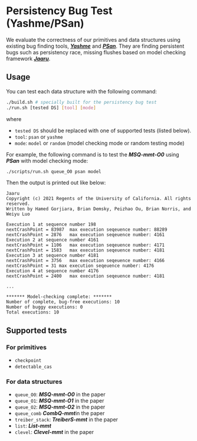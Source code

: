 # Persistency Bug Test (Yashme/PSan)

We evaluate the correctness of our primitives and data structures using existing bug finding tools, ***[Yashme](TODO)*** and ***[PSan](TODO)***. They are finding persistent bugs such as persistency race, missing flushes based on model checking framework ***[Jaaru](TODO)***.

## Usage

<!-- First, you should build the `libmemento.a` and executable to test our implementations on the top of ***Jaaru***.

### Build libmemento.a

```bash
./scripts/build_pmcpass.sh
./scripts/build_memento.sh # llvm instrumentation using PMCPass
```

#### Build executable

```bash
./scripts/build_pmcheck.sh [tool] # tool: yashme, psan
./scripts/build_exe.sh
```
### Run

Then you can test each data structure with the following command:

```bash
./scripts/run.sh [tested DS]
``` -->

You can test each data structure with the following command:

```bash
./build.sh # specially built for the persistency bug test
./run.sh [tested DS] [tool] [mode]
```

where 
- `tested DS` should be replaced with one of supported tests (listed below).
- `tool`: `psan` or `yashme`
- `mode`: `model` or `random` (model checking mode or random testing mode)

For example, the following command is to test the ***MSQ-mmt-O0*** using ***PSan*** with model checking mode:

```bash
./scripts/run.sh queue_O0 psan model
```

Then the output is printed out like below:

```
Jaaru
Copyright (c) 2021 Regents of the University of California. All rights reserved.
Written by Hamed Gorjiara, Brian Demsky, Peizhao Ou, Brian Norris, and Weiyu Luo

Execution 1 at sequence number 198
nextCrashPoint = 83987	max execution seqeuence number: 88289
nextCrashPoint = 2876	max execution seqeuence number: 4161
Execution 2 at sequence number 4161
nextCrashPoint = 1106	max execution seqeuence number: 4171
nextCrashPoint = 1583	max execution seqeuence number: 4181
Execution 3 at sequence number 4181
nextCrashPoint = 3756	max execution seqeuence number: 4166
nextCrashPoint = 31	max execution seqeuence number: 4176
Execution 4 at sequence number 4176
nextCrashPoint = 2400	max execution seqeuence number: 4181

...

******* Model-checking complete: *******
Number of complete, bug-free executions: 10
Number of buggy executions: 0
Total executions: 10
```

## Supported tests

### For primitives

- `checkpoint`
- `detectable_cas`

### For data structures

- `queue_O0`: ***MSQ-mmt-O0*** in the paper
- `queue_O1`: ***MSQ-mmt-O1*** in the paper
- `queue_O2`: ***MSQ-mmt-O2*** in the paper
- `queue_comb` ***CombQ-mmt***in the paper
- `treiber_stack`: ***TreiberS-mmt*** in the paper
- `list`: ***List-mmt***
- `clevel`: ***Clevel-mmt*** in the paper
